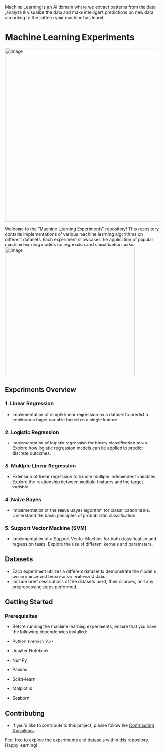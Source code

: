 Machine Learning is an Ai domain where we extract patterns from the data ,analyze & visualize the data and make intelligent predictions on new data according to 
the pattern your machine has learnt.
# Machine Learning Experiments
<img width="569" alt="image" src="https://github.com/MANASNANDMOHAN/Machine_Learning_Experiments/assets/132326345/7c99536d-9f51-48b4-a721-124515da7961">

Welcome to the "Machine Learning Experiments" repository! This repository contains implementations of various machine learning algorithms on different datasets. Each experiment showcases the application of popular machine learning models for regression and classification tasks.
<img width="425" alt="image" src="https://github.com/MANASNANDMOHAN/Machine_Learning_Experiments/assets/132326345/c6fcf2d1-ef62-40aa-b68f-b348f8428997">

## Experiments Overview

### 1. Linear Regression
- Implementation of simple linear regression on a dataset to predict a continuous target variable based on a single feature.

### 2. Logistic Regression
- Implementation of logistic regression for binary classification tasks. Explore how logistic regression models can be applied to predict discrete outcomes.

### 3. Multiple Linear Regression
- Extension of linear regression to handle multiple independent variables. Explore the relationship between multiple features and the target variable.

### 4. Naive Bayes
- Implementation of the Naive Bayes algorithm for classification tasks. Understand the basic principles of probabilistic classification.

### 5. Support Vector Machine (SVM)
- Implementation of a Support Vector Machine for both classification and regression tasks. Explore the use of different kernels and parameters.

## Datasets
- Each experiment utilizes a different dataset to demonstrate the model's performance and behavior on real-world data.
- Include brief descriptions of the datasets used, their sources, and any preprocessing steps performed.

## Getting Started

### Prerequisites
-  Before running the machine learning experiments, ensure that you have the following dependencies installed:

- Python (version 3.x)
- Jupyter Notebook
- NumPy
- Pandas
- Scikit-learn
- Matplotlib
- Seaborn


## Contributing
- If you'd like to contribute to this project, please follow the [Contributing Guidelines](CONTRIBUTING.md).


Feel free to explore the experiments and datasets within this repository. Happy learning!
